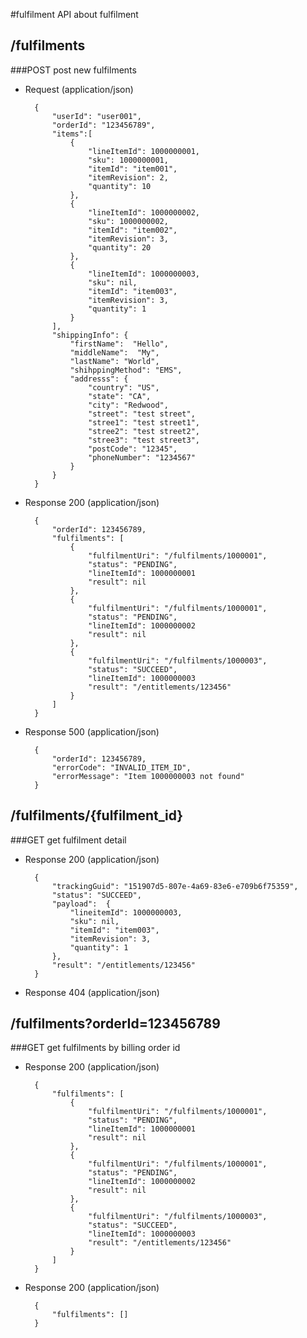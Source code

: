 #fulfilment
API about fulfilment

## /fulfilments
###POST
post new fulfilments

+ Request (application/json)

        {
            "userId": "user001",
            "orderId": "123456789",
            "items":[
                {
                    "lineItemId": 1000000001,
                    "sku": 1000000001,
                    "itemId": "item001",
                    "itemRevision": 2,
                    "quantity": 10
                },
                {
                    "lineItemId": 1000000002,
                    "sku": 1000000002,
                    "itemId": "item002",
                    "itemRevision": 3,
                    "quantity": 20
                },
                {
                    "lineItemId": 1000000003,
                    "sku": nil,
                    "itemId": "item003",
                    "itemRevision": 3,
                    "quantity": 1
                }
            ],
            "shippingInfo": {
                "firstName":  "Hello",
                "middleName":  "My",
                "lastName": "World",
                "shihppingMethod": "EMS",
                "addresss": {
                    "country": "US",
                    "state": "CA",
                    "city": "Redwood",
                    "street": "test street",
                    "stree1": "test street1",
                    "stree2": "test street2",
                    "stree3": "test street3",
                    "postCode": "12345",
                    "phoneNumber": "1234567"
                }
            }
        }


+ Response 200 (application/json)

        {
            "orderId": 123456789,
            "fulfilments": [
                {
                    "fulfilmentUri": "/fulfilments/1000001",
                    "status": "PENDING",
                    "lineItemId": 1000000001
                    "result": nil
                },
                {
                    "fulfilmentUri": "/fulfilments/1000001",
                    "status": "PENDING",
                    "lineItemId": 1000000002
                    "result": nil
                },
                {
                    "fulfilmentUri": "/fulfilments/1000003",
                    "status": "SUCCEED",
                    "lineItemId": 1000000003
                    "result": "/entitlements/123456"
                }
            ]
        }

+ Response 500 (application/json)

        {
            "orderId": 123456789,
            "errorCode": "INVALID_ITEM_ID",
            "errorMessage": "Item 1000000003 not found"
        }

## /fulfilments/{fulfilment_id}
###GET
get fulfilment detail

+ Response 200 (application/json)

        {
            "trackingGuid": "151907d5-807e-4a69-83e6-e709b6f75359",
            "status": "SUCCEED",
            "payload":  {
                "lineitemId": 1000000003,
                "sku": nil,
                "itemId": "item003",
                "itemRevision": 3,
                "quantity": 1
            },
            "result": "/entitlements/123456"
        }

+ Response 404 (application/json)


## /fulfilments?orderId=123456789
###GET
get fulfilments by billing order id

+ Response 200 (application/json)

        {
            "fulfilments": [
                {
                    "fulfilmentUri": "/fulfilments/1000001",
                    "status": "PENDING",
                    "lineItemId": 1000000001
                    "result": nil
                },
                {
                    "fulfilmentUri": "/fulfilments/1000001",
                    "status": "PENDING",
                    "lineItemId": 1000000002
                    "result": nil
                },
                {
                    "fulfilmentUri": "/fulfilments/1000003",
                    "status": "SUCCEED",
                    "lineItemId": 1000000003
                    "result": "/entitlements/123456"
                }
            ]
        }

+ Response 200 (application/json)

        {
            "fulfilments": []
        }